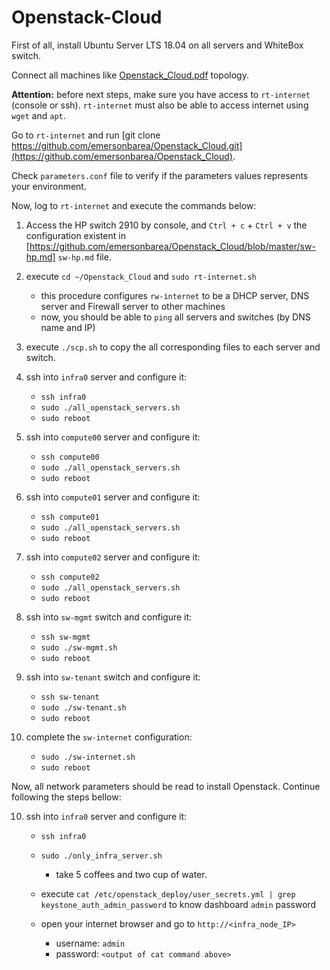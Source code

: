 # Openstack-Cloud

First of all, install Ubuntu Server LTS 18.04 on all servers and WhiteBox switch.

Connect all machines like [Openstack_Cloud.pdf](https://github.com/emersonbarea/Openstack_Cloud/blob/master/topology/Openstack_Cloud.pdf) topology.

**Attention:** before next steps, make sure you have access to ```rt-internet``` (console or ssh). ```rt-internet``` must also be able to access internet using ```wget``` and ```apt```.

Go to ```rt-internet``` and run [git clone https://github.com/emersonbarea/Openstack_Cloud.git](https://github.com/emersonbarea/Openstack_Cloud).

Check ```parameters.conf``` file to verify if the parameters values represents your environment.

Now, log to ```rt-internet``` and execute the commands below:

1. Access the HP switch 2910 by console, and ```Ctrl + c``` + ```Ctrl + v``` the configuration existent in [https://github.com/emersonbarea/Openstack_Cloud/blob/master/sw-hp.md] ```sw-hp.md``` file.

1. execute ```cd ~/Openstack_Cloud``` and ```sudo rt-internet.sh```
	- this procedure configures ```rw-internet``` to be a DHCP server, DNS server and Firewall server to other machines
	- now, you should be able to ```ping``` all servers and switches (by DNS name and IP)

2. execute ```./scp.sh``` to copy the all corresponding files to each server and switch.

3. ssh into ```infra0``` server and configure it:
	- ```ssh infra0```
	- ```sudo ./all_openstack_servers.sh```
	- ```sudo reboot```

4. ssh into ```compute00``` server and configure it:
	- ```ssh compute00```
	- ```sudo ./all_openstack_servers.sh```
	- ```sudo reboot```

5. ssh into ```compute01``` server and configure it:
	- ```ssh compute01```
	- ```sudo ./all_openstack_servers.sh```
	- ```sudo reboot```

6. ssh into ```compute02``` server and configure it:
	- ```ssh compute02```
	- ```sudo ./all_openstack_servers.sh```
	- ```sudo reboot```

7. ssh into ```sw-mgmt``` switch and configure it:
	- ```ssh sw-mgmt```
	- ```sudo ./sw-mgmt.sh```
	- ```sudo reboot```

8. ssh into ```sw-tenant``` switch and configure it:
	- ```ssh sw-tenant```
	- ```sudo ./sw-tenant.sh```
	- ```sudo reboot```

9. complete the ```sw-internet``` configuration:
	- ```sudo ./sw-internet.sh```
	- ```sudo reboot```

Now, all network parameters should be read to install Openstack. Continue following the steps bellow:

10. ssh into ```infra0``` server and configure it:
	- ```ssh infra0```
	- ```sudo ./only_infra_server.sh```
      
    	- take 5 coffees and two cup of water.

	- execute ```cat /etc/openstack_deploy/user_secrets.yml | grep keystone_auth_admin_password``` to know dashboard ```admin``` password
	- open your internet browser and go to ```http://<infra_node_IP>```

     	- username: ```admin```
    	- password: ```<output of cat command above>```